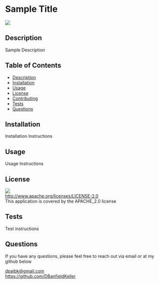 
  # Sample Title
  <img src ="https://img.shields.io/badge/license-APACHE_2.0-brightgreen"/> </br>
  
  ## Description
  Sample Description
 ## Table of Contents
 - [Description](#description)
 - [Installation](#installation)
 - [Usage](#usage)
 - [License](#license)
 - [Contributing](#contributing)
 - [Tests](#tests)
 - [Questions](#questions)
 ## Installation
  Installation Instructions
 ## Usage
  Usage Instructions
 ## License
 <img src ="https://img.shields.io/badge/license-APACHE_2.0-brightgreen"/> </br>
 http://www.apache.org/licenses/LICENSE-2.0 </br>
 This application is covered by the APACHE_2.0 license
 
 ## Tests
 Test instructions
 ## Questions
 If you have any questions, please feel free to reach out via email or at my github below
 
 dpajbk@gmail.com </br>
 https://github.com/DBanfieldKeller
